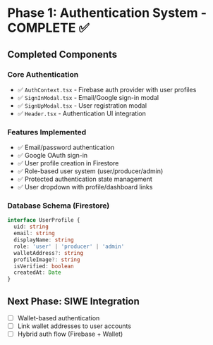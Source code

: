 # Phase 1: Authentication System - COMPLETE ✅

## Completed Components

### Core Authentication
- ✅ `AuthContext.tsx` - Firebase auth provider with user profiles
- ✅ `SignInModal.tsx` - Email/Google sign-in modal
- ✅ `SignUpModal.tsx` - User registration modal
- ✅ `Header.tsx` - Authentication UI integration

### Features Implemented
- ✅ Email/password authentication
- ✅ Google OAuth sign-in
- ✅ User profile creation in Firestore
- ✅ Role-based user system (user/producer/admin)
- ✅ Protected authentication state management
- ✅ User dropdown with profile/dashboard links

### Database Schema (Firestore)
```typescript
interface UserProfile {
  uid: string
  email: string
  displayName: string
  role: 'user' | 'producer' | 'admin'
  walletAddress?: string
  profileImage?: string
  isVerified: boolean
  createdAt: Date
}
```

## Next Phase: SIWE Integration
- [ ] Wallet-based authentication
- [ ] Link wallet addresses to user accounts
- [ ] Hybrid auth flow (Firebase + Wallet)